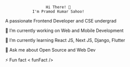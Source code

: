                       Hi There! 👋
                I'm Pramod Kumar Sahoo!
A passionate Frontend Developer and CSE undergrad

   🔭 I’m currently working on Web and Mobile Development

   🌱 I’m currently learning React JS, Next JS, Django, Flutter

   💬 Ask me about Open Source and Web Dev

   ⚡ Fun fact < funFact />
